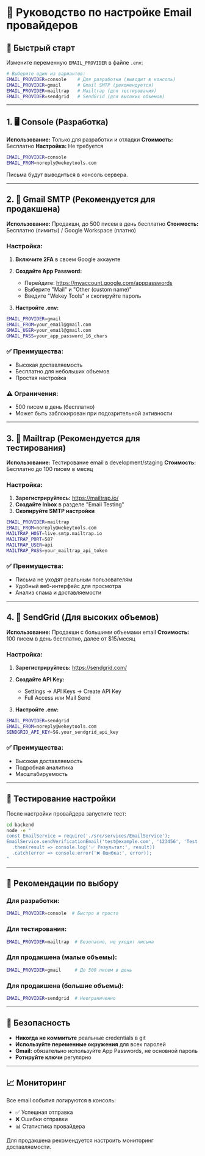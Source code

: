 # 📧 Руководство по настройке Email провайдеров

## 🔧 Быстрый старт

Измените переменную `EMAIL_PROVIDER` в файле `.env`:

```bash
# Выберите один из вариантов:
EMAIL_PROVIDER=console    # Для разработки (выводит в консоль)
EMAIL_PROVIDER=gmail      # Gmail SMTP (рекомендуется)
EMAIL_PROVIDER=mailtrap   # Mailtrap (для тестирования)
EMAIL_PROVIDER=sendgrid   # SendGrid (для высоких объемов)
```

---

## 1. 🖥️ Console (Разработка)

**Использование:** Только для разработки и отладки
**Стоимость:** Бесплатно
**Настройка:** Не требуется

```bash
EMAIL_PROVIDER=console
EMAIL_FROM=noreply@wekeytools.com
```

Письма будут выводиться в консоль сервера.

---

## 2. 📮 Gmail SMTP (Рекомендуется для продакшена)

**Использование:** Продакшн, до 500 писем в день бесплатно
**Стоимость:** Бесплатно (лимиты) / Google Workspace (платно)

### Настройка:

1. **Включите 2FA** в своем Google аккаунте
2. **Создайте App Password:**
   - Перейдите: https://myaccount.google.com/apppasswords
   - Выберите "Mail" и "Other (custom name)"
   - Введите "Wekey Tools" и скопируйте пароль

3. **Настройте .env:**
```bash
EMAIL_PROVIDER=gmail
EMAIL_FROM=your_email@gmail.com
GMAIL_USER=your_email@gmail.com
GMAIL_PASS=your_app_password_16_chars
```

### ✅ Преимущества:
- Высокая доставляемость
- Бесплатно для небольших объемов
- Простая настройка

### ⚠️ Ограничения:
- 500 писем в день (бесплатно)
- Может быть заблокирован при подозрительной активности

---

## 3. 🧪 Mailtrap (Рекомендуется для тестирования)

**Использование:** Тестирование email в development/staging
**Стоимость:** Бесплатно до 100 писем в месяц

### Настройка:

1. **Зарегистрируйтесь:** https://mailtrap.io/
2. **Создайте Inbox** в разделе "Email Testing"
3. **Скопируйте SMTP настройки**

```bash
EMAIL_PROVIDER=mailtrap
EMAIL_FROM=noreply@wekeytools.com
MAILTRAP_HOST=live.smtp.mailtrap.io
MAILTRAP_PORT=587
MAILTRAP_USER=api
MAILTRAP_PASS=your_mailtrap_api_token
```

### ✅ Преимущества:
- Письма не уходят реальным пользователям
- Удобный веб-интерфейс для просмотра
- Анализ спама и доставляемости

---

## 4. 🚀 SendGrid (Для высоких объемов)

**Использование:** Продакшн с большими объемами email
**Стоимость:** 100 писем в день бесплатно, далее от $15/месяц

### Настройка:

1. **Зарегистрируйтесь:** https://sendgrid.com/
2. **Создайте API Key:**
   - Settings → API Keys → Create API Key
   - Full Access или Mail Send

3. **Настройте .env:**
```bash
EMAIL_PROVIDER=sendgrid
EMAIL_FROM=noreply@wekeytools.com
SENDGRID_API_KEY=SG.your_sendgrid_api_key
```

### ✅ Преимущества:
- Высокая доставляемость
- Подробная аналитика
- Масштабируемость

---

## 🧪 Тестирование настройки

После настройки провайдера запустите тест:

```bash
cd backend
node -e "
const EmailService = require('./src/services/EmailService');
EmailService.sendVerificationEmail('test@example.com', '123456', 'Test User')
  .then(result => console.log('✅ Результат:', result))
  .catch(error => console.error('❌ Ошибка:', error));
"
```

---

## 🔧 Рекомендации по выбору

### Для разработки:
```bash
EMAIL_PROVIDER=console  # Быстро и просто
```

### Для тестирования:
```bash
EMAIL_PROVIDER=mailtrap  # Безопасно, не уходят письма
```

### Для продакшена (малые объемы):
```bash
EMAIL_PROVIDER=gmail     # До 500 писем в день
```

### Для продакшена (большие объемы):
```bash
EMAIL_PROVIDER=sendgrid  # Неограниченно
```

---

## 🚨 Безопасность

- **Никогда не коммитьте** реальные credentials в git
- **Используйте переменные окружения** для всех паролей
- **Gmail:** обязательно используйте App Passwords, не основной пароль
- **Ротируйте ключи** регулярно

---

## 📈 Мониторинг

Все email события логируются в консоль:
- ✅ Успешная отправка
- ❌ Ошибки отправки
- 📊 Статистика провайдера

Для продакшена рекомендуется настроить мониторинг доставляемости.